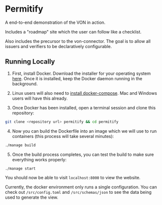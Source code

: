 # Permitify
A end-to-end demonstration of the VON in action.

Includes a "roadmap" site which the user can follow like a checklist.

Also includes the precursor to the von-connector. The goal is to allow all issuers and verifiers to be declaratively configurable.

## Running Locally

1. First, install Docker. Download the installer for your operating system [here](https://store.docker.com/search?type=edition&offering=community). Once it is installed, keep the Docker daemon running in the background.

2. Linux users will also need to [install docker-compose](https://github.com/docker/compose/releases). Mac and Windows users will have this already. 

3. Once Docker has been installed, open a terminal session and clone this repository:

```bash
git clone <repository url> permitify && cd permitify
```

4. Now you can build the Dockerfile into an image which we will use to run containers (this process will take several minutes):

```bash
./manage build
```

5. Once the build process completes, you can test the build to make sure everything works properly:

```bash
./manage start
```

You should now be able to visit `localhost:8000` to view the website.

Currently, the docker environment only runs a single configuration. You can check out `/src/config.toml` and `/src/schemas/json` to see the data being used to generate the view.